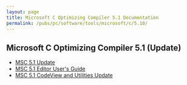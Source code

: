 ```yaml
---
layout: page
title: Microsoft C Optimizing Compiler 5.1 Documentation
permalink: /pubs/pc/software/tools/microsoft/c/5.10/
---
```


Microsoft C Optimizing Compiler 5.1 (Update)
---

* [MSC 5.1 Update](https://s3-us-west-2.amazonaws.com/archive.pcjs.org/pubs/pc/software/tools/microsoft/c/5.10/MSC51-UPDATE.pdf)
* [MSC 5.1 Editor User's Guide](https://s3-us-west-2.amazonaws.com/archive.pcjs.org/pubs/pc/software/tools/microsoft/c/5.10/MSC51-EDITOR.pdf)
* [MSC 5.1 CodeView and Utilities Update](https://s3-us-west-2.amazonaws.com/archive.pcjs.org/pubs/pc/software/tools/microsoft/c/5.10/MSC51-UTILITIES.pdf)
